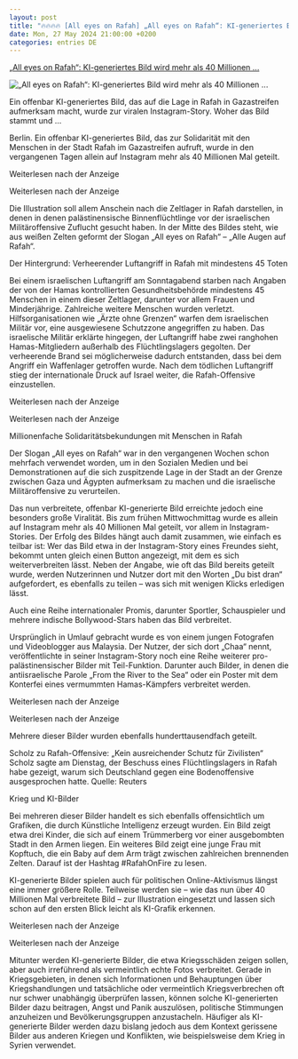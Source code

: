 ```yaml
---
layout: post
title: "🔥🔥🔥🔥 [All eyes on Rafah] „All eyes on Rafah“: KI-generiertes Bild wird mehr als 40 Millionen ..."
date: Mon, 27 May 2024 21:00:00 +0200
categories: entries DE
---
```

[„All eyes on Rafah“: KI-generiertes Bild wird mehr als 40 Millionen ...](https://www.rnd.de/politik/all-eyes-on-rafah-ki-generiertes-bild-wird-mehr-als-40-millionen-mal-geteilt-RQMUQ62TVRH4TKICEPNPU6TT6A.html)

![„All eyes on Rafah“: KI-generiertes Bild wird mehr als 40 Millionen ...](https://www.rnd.de/resizer/v2/Q3DMBFLG2BHVXME2JVSYLEYJFY.jpg?auth=5e44164063ae5114c155d273dc3eb89d7b597a24d677dcdf6333a370d25da1e5&quality=70&width=1200&height=630&smart=true)

Ein offenbar KI-generiertes Bild, das auf die Lage in Rafah in Gazastreifen aufmerksam macht, wurde zur viralen Instagram-Story. Woher das Bild stammt und ...

Berlin. Ein offenbar KI-generiertes Bild, das zur Solidarität mit den Menschen in der Stadt Rafah im Gazastreifen aufruft, wurde in den vergangenen Tagen allein auf Instagram mehr als 40 Millionen Mal geteilt.

Weiterlesen nach der Anzeige

Weiterlesen nach der Anzeige

Die Illustration soll allem Anschein nach die Zeltlager in Rafah darstellen, in denen in denen palästinensische Binnenflüchtlinge vor der israelischen Militäroffensive Zuflucht gesucht haben. In der Mitte des Bildes steht, wie aus weißen Zelten geformt der Slogan „All eyes on Rafah“ – „Alle Augen auf Rafah“.

Der Hintergrund: Verheerender Luftangriff in Rafah mit mindestens 45 Toten

Bei einem israelischen Luftangriff am Sonntagabend starben nach Angaben der von der Hamas kontrollierten Gesundheitsbehörde mindestens 45 Menschen in einem dieser Zeltlager, darunter vor allem Frauen und Minderjährige. Zahlreiche weitere Menschen wurden verletzt. Hilfsorganisationen wie „Ärzte ohne Grenzen“ warfen dem israelischen Militär vor, eine ausgewiesene Schutzzone angegriffen zu haben. Das israelische Militär erklärte hingegen, der Luftangriff habe zwei ranghohen Hamas-Mitgliedern außerhalb des Flüchtlingslagers gegolten. Der verheerende Brand sei möglicherweise dadurch entstanden, dass bei dem Angriff ein Waffenlager getroffen wurde. Nach dem tödlichen Luftangriff stieg der internationale Druck auf Israel weiter, die Rafah-Offensive einzustellen.

Weiterlesen nach der Anzeige

Weiterlesen nach der Anzeige

Millionenfache Solidaritätsbekundungen mit Menschen in Rafah

Der Slogan „All eyes on Rafah“ war in den vergangenen Wochen schon mehrfach verwendet worden, um in den Sozialen Medien und bei Demonstrationen auf die sich zuspitzende Lage in der Stadt an der Grenze zwischen Gaza und Ägypten aufmerksam zu machen und die israelische Militäroffensive zu verurteilen.

Das nun verbreitete, offenbar KI-generierte Bild erreichte jedoch eine besonders große Viralität. Bis zum frühen Mittwochmittag wurde es allein auf Instagram mehr als 40 Millionen Mal geteilt, vor allem in Instagram-Stories. Der Erfolg des Bildes hängt auch damit zusammen, wie einfach es teilbar ist: Wer das Bild etwa in der Instagram-Story eines Freundes sieht, bekommt unten gleich einen Button angezeigt, mit dem es sich weiterverbreiten lässt. Neben der Angabe, wie oft das Bild bereits geteilt wurde, werden Nutzerinnen und Nutzer dort mit den Worten „Du bist dran“ aufgefordert, es ebenfalls zu teilen – was sich mit wenigen Klicks erledigen lässt.

Auch eine Reihe internationaler Promis, darunter Sportler, Schauspieler und mehrere indische Bollywood-Stars haben das Bild verbreitet.

Ursprünglich in Umlauf gebracht wurde es von einem jungen Fotografen und Videoblogger aus Malaysia. Der Nutzer, der sich dort „Chaa“ nennt, veröffentlichte in seiner Instagram-Story noch eine Reihe weiterer pro-palästinensischer Bilder mit Teil-Funktion. Darunter auch Bilder, in denen die antiisraelische Parole „From the River to the Sea“ oder ein Poster mit dem Konterfei eines vermummten Hamas-Kämpfers verbreitet werden.

Weiterlesen nach der Anzeige

Weiterlesen nach der Anzeige

Mehrere dieser Bilder wurden ebenfalls hunderttausendfach geteilt.

Scholz zu Rafah-Offensive: „Kein ausreichender Schutz für Zivilisten“ Scholz sagte am Dienstag, der Beschuss eines Flüchtlingslagers in Rafah habe gezeigt, warum sich Deutschland gegen eine Bodenoffensive ausgesprochen hatte. Quelle: Reuters

Krieg und KI-Bilder

Bei mehreren dieser Bilder handelt es sich ebenfalls offensichtlich um Grafiken, die durch Künstliche Intelligenz erzeugt wurden. Ein Bild zeigt etwa drei Kinder, die sich auf einem Trümmerberg vor einer ausgebombten Stadt in den Armen liegen. Ein weiteres Bild zeigt eine junge Frau mit Kopftuch, die ein Baby auf dem Arm trägt zwischen zahlreichen brennenden Zelten. Darauf ist der Hashtag #RafahOnFire zu lesen.

KI-generierte Bilder spielen auch für politischen Online-Aktivismus längst eine immer größere Rolle. Teilweise werden sie – wie das nun über 40 Millionen Mal verbreitete Bild – zur Illustration eingesetzt und lassen sich schon auf den ersten Blick leicht als KI-Grafik erkennen.

Weiterlesen nach der Anzeige

Weiterlesen nach der Anzeige

Mitunter werden KI-generierte Bilder, die etwa Kriegsschäden zeigen sollen, aber auch irreführend als vermeintlich echte Fotos verbreitet. Gerade in Kriegsgebieten, in denen sich Informationen und Behauptungen über Kriegshandlungen und tatsächliche oder vermeintlich Kriegsverbrechen oft nur schwer unabhängig überprüfen lassen, können solche KI-generierten Bilder dazu beitragen, Angst und Panik auszulösen, politische Stimmungen anzuheizen und Bevölkerungsgruppen anzustacheln. Häufiger als KI-generierte Bilder werden dazu bislang jedoch aus dem Kontext gerissene Bilder aus anderen Kriegen und Konflikten, wie beispielsweise dem Krieg in Syrien verwendet.

